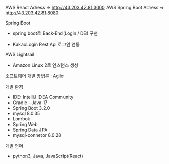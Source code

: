 AWS React Adress => http://43.203.42.81:3000
AWS Spring Boot Adress => http://43.203.42.81:8080

Spring Boot

- spring boot로 Back-End(Login / DB) 구현
  
- KakaoLogin Rest Api 로그인 연동

AWS Lightsail 
- Amazon Linux 2로 인스턴스 생성 

소프트웨어 개발 방법론 : Agile

개발 환경
- IDE: IntelliJ IDEA Community
- Gradle - Java 17
- Spring Boot 3.2.0
- mysql 8.0.35
- Lombok
- Spring Web
- Spring Data JPA
- mysql-connetor 8.0.28

개발 언어
-  python3, Java, JavaScript(React)
